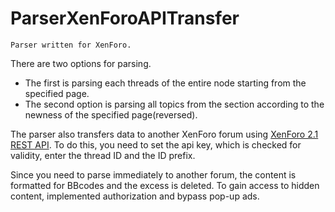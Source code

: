 # ParserXenForoAPITransfer

	Parser written for XenForo.

There are two options for parsing.
- The first is parsing each threads of the entire node starting from the specified page.
- The second option is parsing all topics from the section according to the newness of the specified page(reversed).
	
The parser also transfers data to another XenForo forum using [XenForo 2.1 REST API](https://xenforo.com/docs/dev/rest-api/). To do this, you need to set the api key, which is checked for validity, enter the thread ID and the ID prefix.
	
Since you need to parse immediately to another forum, the content is formatted for BBcodes and the excess is deleted. To gain access to hidden content, implemented authorization and bypass pop-up ads. 
